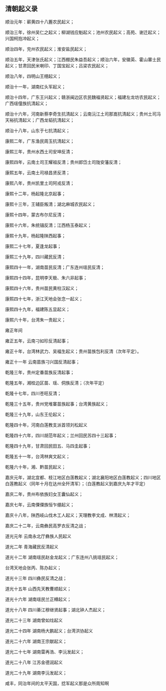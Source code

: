 ## 清朝起义录
    
顺治元年：蕲黄四十八簏农民起义；

顺治三年，徐州吴仁之起义；柳湖钱应魁起义；池州农民起义；高苑、谢迁起义；兴国柯抱冲起义；

顺治四年，兖州农民起义；淮安盐民起义；

顺治五年，天津张氏起义；江西棚民朱益吾起义；顺治六年，安徽英、霍山寨士民起义；甘肃回民米喇印、丁国宝起义；吕梁农民起义；

顺治八年，四明山王栩起义；

顺治十一年，湖南红头军起义；

顺治十四年，广东王兴起义；赣浙闽边区农民魏福贤起义；福建左龙坊农民起义；广西瑶僮族抗清起义；

顺治十六年，河南新蔡李奇生抗清起义；云南沅江土司那嵩抗清起义；贵州土司冯天裕抗清起义；广西龙韬抗清起义；

顺治十八年，山东于七抗清起义；

康熙二年，广东渔民周玉抗清起义；

康熙三年，贵州水西土司安坤反清；

康熙四年，云南土司王耀祖反清；贵州郎岱土司陇安藩反清；

康熙五年，云南土司禄昌贤反清；

康熙八年，贵州凯里土司阿戎反清；

康熙十二年，杨起隆北京起事；

康熙十三年，王辅臣叛清；湖北麻城农民起义；

康熙十四年，蒙古布尔尼反清；

康熙十六年，朱统锠反清；江西杨玉泰起义；

康熙十九年，杨起隆陕西起事；

康熙二十七年，夏逢龙起事；

康熙三十九年，四川藏民反清；

康熙四十一年，湖南苗民反清；广东连州瑶民反清；

康熙四十四年，昆明李天极、朱六非起事；

康熙四十六年，贵州苗民黄柱汉起义；

康熙四十七年，浙江天地会张念一起义；

康熙四十九年，福建陈五显起义；

康熙六十年，台湾朱一贵起义；

雍正年间

雍正五年，云南刁如珍反清起事；

雍正十年，台湾林武力、吴福生起义；贵州苗族包利反清（次年平定）。

雍正十一年 云南苗族刁兴国反清起事；

乾隆三年，贵州定番苗族反清起事；

乾隆五年，湘桂边区苗、瑶、侗族反清；（次年平定）

乾隆十七年，四川苍旺反清；

乾隆三十五年，贵州党堆寨苗族起事；台湾黄族起义；

乾隆三十九年，山东王伦起义；

乾隆四十年，河南白莲教支派首领刘松起义

乾隆四十六年，四川胡范年起义；兰州回民苏四十三起事；

乾隆四十九年，甘肃回民田五、马四圭起事；

乾隆五十一年，台湾林爽文起义；

乾隆六十年，湘、黔苗民起义；

嘉庆元年，湖北宜都、枝江地区白莲教起义；湖北襄阳地区白莲教起义；四川地区白莲教起义（同年十月在达州全歼清军）；（白莲教起义到嘉庆九年才平定）

嘉庆二年，贵州布依族妇女王囊仙起义；

嘉庆七年，云南傈僳族恒乍绷起义；

嘉庆十八年，陕西岐山伐木工人起义；天理教李文成、林清起义；

嘉庆二十二年，云南彝民高罗衣反清之战；

道光元年 云南永北厅彝族人民起义

道光二年 青海藏民反清起义

道光十二年 湖南瑶民赵金龙起义；广东连州八挑瑶民起义；

台湾天地会张丙、陈办起义；

道光十三年 四川彝民反清之战；

道光十五年 山西先天教曹顺起义；

道光十六年 湖南瑶民兰正樽起义；

道光十八年 四川綦江穆继贤起事；湖北钟人杰起义；

道光二十三年 湖南曾如炷起义

道光二十四年 湖南杨大鹏起义；台湾洪协起义

道光二十六年 湖南王宗献起义；

道光二十七年 湖南雷再浩、李沅发起义；

道光二十八年 江苏金德润起义

道光二十九年 湖南李沅发起义；

咸丰，同治年间的太平天国，捻军起义那是众所周知啊
    
